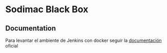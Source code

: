 # Sodimac Black Box


## Documentation


Para levantar el ambiente de Jenkins con docker seguir la [documentación](https://www.jenkins.io/doc/book/installing/docker/) oficial
